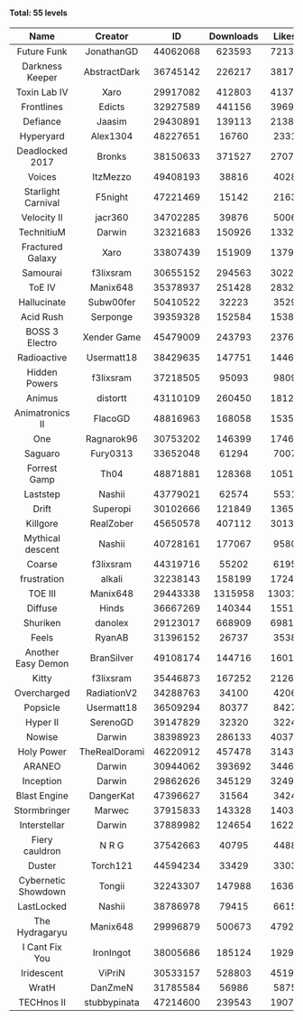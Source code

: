 #### Total: 55 levels

| Name | Creator | ID | Downloads | Likes |
|:---:|:---:|:---:|:---:|:---:|
| Future Funk | JonathanGD | 44062068 | 623593 | 72136
| Darkness Keeper | AbstractDark | 36745142 | 226217 | 38177
| Toxin Lab IV | Xaro | 29917082 | 412803 | 41373
| Frontlines | Edicts | 32927589 | 441156 | 39695
| Defiance | Jaasim | 29430891 | 139113 | 21389
| Hyperyard | Alex1304 | 48227651 | 16760 | 2331
| Deadlocked 2017 | Bronks | 38150633 | 371527 | 27073
| Voices | ItzMezzo | 49408193 | 38816 | 4028
| Starlight Carnival | F5night | 47221469 | 15142 | 2163
| Velocity II | jacr360 | 34702285 | 39876 | 5006
| TechnitiuM | Darwin | 32321683 | 150926 | 13325
| Fractured Galaxy  | Xaro | 33807439 | 151909 | 13798
| Samourai | f3lixsram | 30655152 | 294563 | 30227
| ToE IV  | Manix648 | 35378937 | 251428 | 28328
| Hallucinate | Subw00fer | 50410522 | 32223 | 3529
| Acid Rush | Serponge | 39359328 | 152584 | 15383
| BOSS 3 Electro | Xender Game | 45479009 | 243793 | 23763
| Radioactive | Usermatt18 | 38429635 | 147751 | 14463
| Hidden Powers | f3lixsram | 37218505 | 95093 | 9809
| Animus | distortt | 43110109 | 260450 | 18128
| Animatronics II | FlacoGD | 48816963 | 168058 | 15354
| One | Ragnarok96 | 30753202 | 146399 | 17465
| Saguaro | Fury0313 | 33652048 | 61294 | 7007
| Forrest Gamp | Th04 | 48871881 | 128368 | 10515
| Laststep | Nashii | 43779021 | 62574 | 5531
| Drift | Superopi | 30102666 | 121849 | 13653
| Killgore | RealZober | 45650578 | 407112 | 30139
| Mythical descent | Nashii | 40728161 | 177067 | 9580
| Coarse | f3lixsram | 44319716 | 55202 | 6195
| frustration | alkali | 32238143 | 158199 | 17248
| TOE III | Manix648 | 29443338 | 1315958 | 130319
| Diffuse | Hinds | 36667269 | 140344 | 15516
| Shuriken | danolex | 29123017 | 668909 | 69812
| Feels | RyanAB | 31396152 | 26737 | 3538
| Another Easy Demon | BranSilver | 49108174 | 144716 | 16010
| Kitty | f3lixsram | 35446873 | 167252 | 21267
| Overcharged | RadiationV2 | 34288763 | 34100 | 4206
| Popsicle | Usermatt18 | 36509294 | 80377 | 8427
| Hyper II | SerenoGD | 39147829 | 32320 | 3224
| Nowise | Darwin | 38398923 | 286133 | 40378
| Holy Power | TheRealDorami | 46220912 | 457478 | 31433
| ARANEO | Darwin | 30944062 | 393692 | 34464
| Inception | Darwin | 29862626 | 345129 | 32499
| Blast Engine | DangerKat | 47396627 | 31564 | 3424
| Stormbringer | Marwec | 37915833 | 143328 | 14036
| Interstellar | Darwin | 37889982 | 124654 | 16228
| Fiery cauldron | N R G | 37542663 | 40795 | 4488
| Duster | Torch121 | 44594234 | 33429 | 3303
| Cybernetic Showdown  | Tongii | 32243307 | 147988 | 16363
| LastLocked | Nashii | 38786978 | 79415 | 6615
| The Hydragaryu | Manix648 | 29996879 | 500673 | 47929
| I Cant Fix You | IronIngot | 38005686 | 185124 | 19290
| Iridescent | ViPriN | 30533157 | 528803 | 45197
| WratH | DanZmeN | 31785584 | 56986 | 5875
| TECHnos II | stubbypinata | 47214600 | 239543 | 19078
